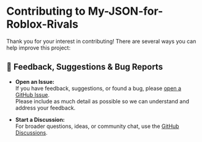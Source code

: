 # Contributing to My-JSON-for-Roblox-Rivals

Thank you for your interest in contributing! There are several ways you can help improve this project:

## 📝 Feedback, Suggestions & Bug Reports

- **Open an Issue:**  
  If you have feedback, suggestions, or found a bug, please [open a GitHub Issue](https://github.com/ThunderBoltCODMYT/My-JSON-for-Roblox-Rivals/issues/new).  
  Please include as much detail as possible so we can understand and address your feedback.

- **Start a Discussion:**  
  For broader questions, ideas, or community chat, use the [GitHub Discussions](https://github.com/ThunderBoltCODMYT/My-JSON-for-Roblox-Rivals/discussions).
